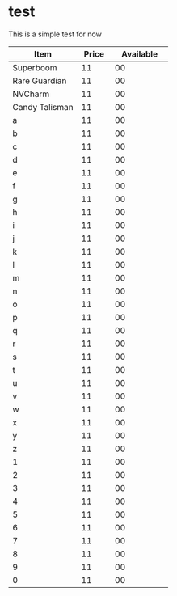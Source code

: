 # test
This is a simple test for now
<table class="jw-table jw-table--header jw-table--striped" width="100%">
            <thead>
            <tr>
                                    <th width="43%">Item</th>
                                    <th width="21%">Price</th>
                                    <th width="36%">Available</th>
                            </tr>
        </thead>
        <tbody>
                    <tr>
                                    <td width="43%">
                        Superboom                    </td>
                                    <td width="21%">
                        11                    </td>
                                    <td width="36%">
                        00                    </td>
                            </tr>
                    <tr>
                                    <td>
                        Rare Guardian                    </td>
                                    <td>
                        11                    </td>
                                    <td>
                        00                    </td>
                            </tr>
                    <tr>
                                    <td>
                        NVCharm                    </td>
                                    <td>
                        11                    </td>
                                    <td>
                        00                    </td>
                            </tr>
                    <tr>
                                    <td>
                        Candy Talisman                    </td>
                                    <td>
                        11                    </td>
                                    <td>
                        00                    </td>
                            </tr>
                    <tr>
                                    <td>
                        a                    </td>
                                    <td>
                        11                    </td>
                                    <td>
                        00                    </td>
                            </tr>
                    <tr>
                                    <td>
                        b                    </td>
                                    <td>
                        11                    </td>
                                    <td>
                        00                    </td>
                            </tr>
                    <tr>
                                    <td>
                        c                    </td>
                                    <td>
                        11                    </td>
                                    <td>
                        00                    </td>
                            </tr>
                    <tr>
                                    <td>
                        d                    </td>
                                    <td>
                        11                    </td>
                                    <td>
                        00                    </td>
                            </tr>
                    <tr>
                                    <td>
                        e                    </td>
                                    <td>
                        11                    </td>
                                    <td>
                        00                    </td>
                            </tr>
                    <tr>
                                    <td>
                        f                    </td>
                                    <td>
                        11                    </td>
                                    <td>
                        00                    </td>
                            </tr>
                    <tr>
                                    <td>
                        g                    </td>
                                    <td>
                        11                    </td>
                                    <td>
                        00                    </td>
                            </tr>
                    <tr>
                                    <td>
                        h                    </td>
                                    <td>
                        11                    </td>
                                    <td>
                        00                    </td>
                            </tr>
                    <tr>
                                    <td>
                        i                    </td>
                                    <td>
                        11                    </td>
                                    <td>
                        00                    </td>
                            </tr>
                    <tr>
                                    <td>
                        j                    </td>
                                    <td>
                        11                    </td>
                                    <td>
                        00                    </td>
                            </tr>
                    <tr>
                                    <td>
                        k                    </td>
                                    <td>
                        11                    </td>
                                    <td>
                        00                    </td>
                            </tr>
                    <tr>
                                    <td>
                        l                    </td>
                                    <td>
                        11                    </td>
                                    <td>
                        00                    </td>
                            </tr>
                    <tr>
                                    <td>
                        m                    </td>
                                    <td>
                        11                    </td>
                                    <td>
                        00                    </td>
                            </tr>
                    <tr>
                                    <td>
                        n                    </td>
                                    <td>
                        11                    </td>
                                    <td>
                        00                    </td>
                            </tr>
                    <tr>
                                    <td>
                        o                    </td>
                                    <td>
                        11                    </td>
                                    <td>
                        00                    </td>
                            </tr>
                    <tr>
                                    <td>
                        p                    </td>
                                    <td>
                        11                    </td>
                                    <td>
                        00                    </td>
                            </tr>
                    <tr>
                                    <td>
                        q                    </td>
                                    <td>
                        11                    </td>
                                    <td>
                        00                    </td>
                            </tr>
                    <tr>
                                    <td>
                        r                    </td>
                                    <td>
                        11                    </td>
                                    <td>
                        00                    </td>
                            </tr>
                    <tr>
                                    <td>
                        s                    </td>
                                    <td>
                        11                    </td>
                                    <td>
                        00                    </td>
                            </tr>
                    <tr>
                                    <td>
                        t                    </td>
                                    <td>
                        11                    </td>
                                    <td>
                        00                    </td>
                            </tr>
                    <tr>
                                    <td>
                        u                    </td>
                                    <td>
                        11                    </td>
                                    <td>
                        00                    </td>
                            </tr>
                    <tr>
                                    <td>
                        v                    </td>
                                    <td>
                        11                    </td>
                                    <td>
                        00                    </td>
                            </tr>
                    <tr>
                                    <td>
                        w                    </td>
                                    <td>
                        11                    </td>
                                    <td>
                        00                    </td>
                            </tr>
                    <tr>
                                    <td>
                        x                    </td>
                                    <td>
                        11                    </td>
                                    <td>
                        00                    </td>
                            </tr>
                    <tr>
                                    <td>
                        y                    </td>
                                    <td>
                        11                    </td>
                                    <td>
                        00                    </td>
                            </tr>
                    <tr>
                                    <td>
                        z                    </td>
                                    <td>
                        11                    </td>
                                    <td>
                        00                    </td>
                            </tr>
                    <tr>
                                    <td>
                        1                    </td>
                                    <td>
                        11                    </td>
                                    <td>
                        00                    </td>
                            </tr>
                    <tr>
                                    <td>
                        2                    </td>
                                    <td>
                        11                    </td>
                                    <td>
                        00                    </td>
                            </tr>
                    <tr>
                                    <td>
                        3                    </td>
                                    <td>
                        11                    </td>
                                    <td>
                        00                    </td>
                            </tr>
                    <tr>
                                    <td>
                        4                    </td>
                                    <td>
                        11                    </td>
                                    <td>
                        00                    </td>
                            </tr>
                    <tr>
                                    <td>
                        5                    </td>
                                    <td>
                        11                    </td>
                                    <td>
                        00                    </td>
                            </tr>
                    <tr>
                                    <td>
                        6                    </td>
                                    <td>
                        11                    </td>
                                    <td>
                        00                    </td>
                            </tr>
                    <tr>
                                    <td>
                        7                    </td>
                                    <td>
                        11                    </td>
                                    <td>
                        00                    </td>
                            </tr>
                    <tr>
                                    <td>
                        8                    </td>
                                    <td>
                        11                    </td>
                                    <td>
                        00                    </td>
                            </tr>
                    <tr>
                                    <td>
                        9                    </td>
                                    <td>
                        11                    </td>
                                    <td>
                        00                    </td>
                            </tr>
                    <tr>
                                    <td>
                        0                    </td>
                                    <td>
                        11                    </td>
                                    <td>
                        00                    </td>
                            </tr>
            </tbody>
</table>
